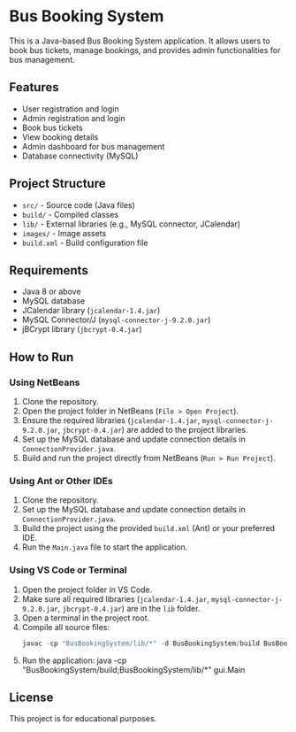 # Bus Booking System

This is a Java-based Bus Booking System application. It allows users to book bus tickets, manage bookings, and provides admin functionalities for bus management.

## Features
- User registration and login
- Admin registration and login
- Book bus tickets
- View booking details
- Admin dashboard for bus management
- Database connectivity (MySQL)

## Project Structure
- `src/` - Source code (Java files)
- `build/` - Compiled classes
- `lib/` - External libraries (e.g., MySQL connector, JCalendar)
- `images/` - Image assets
- `build.xml` - Build configuration file

## Requirements
- Java 8 or above
- MySQL database
- JCalendar library (`jcalendar-1.4.jar`)
- MySQL Connector/J (`mysql-connector-j-9.2.0.jar`)
- jBCrypt library (`jbcrypt-0.4.jar`)

## How to Run
### Using NetBeans

1. Clone the repository.
2. Open the project folder in NetBeans (`File > Open Project`).
3. Ensure the required libraries (`jcalendar-1.4.jar`, `mysql-connector-j-9.2.0.jar`, `jbcrypt-0.4.jar`) are added to the project libraries.
4. Set up the MySQL database and update connection details in `ConnectionProvider.java`.
5. Build and run the project directly from NetBeans (`Run > Run Project`).

### Using Ant or Other IDEs

1. Clone the repository.
2. Set up the MySQL database and update connection details in `ConnectionProvider.java`.
3. Build the project using the provided `build.xml` (Ant) or your preferred IDE.
4. Run the `Main.java` file to start the application.

### Using VS Code or Terminal

1. Open the project folder in VS Code.
2. Make sure all required libraries (`jcalendar-1.4.jar`, `mysql-connector-j-9.2.0.jar`, `jbcrypt-0.4.jar`) are in the `lib` folder.
3. Open a terminal in the project root.
4. Compile all source files:
   ```powershell
   javac -cp "BusBookingSystem/lib/*" -d BusBookingSystem/build BusBookingSystem/src/dao/*.java BusBookingSystem/src/gui/*.java
   ```
5. Run the application: java -cp "BusBookingSystem/build;BusBookingSystem/lib/*" gui.Main

## License
This project is for educational purposes.
